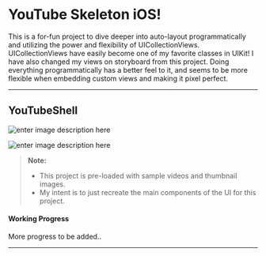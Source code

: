 YouTube Skeleton iOS!
===================

This is a for-fun project to dive deeper into auto-layout programmatically and utilizing the power and flexibility of UICollectionViews. 
UICollectionViews have easily become one of my favorite classes in UIKit! 
I have also changed my views on storyboard from this project. Doing everything programmatically has a better feel to it, and seems to be more flexible when embedding custom views and making it pixel perfect.

----------

YouTubeShell
-------------
![enter image description here](http://i558.photobucket.com/albums/ss26/vincent_chau1/1_zps7jsihuld.jpg)

![enter image description here](http://i558.photobucket.com/albums/ss26/vincent_chau1/2_zpsqoc2a33o.jpg)
> **Note:**
> - This project is pre-loaded with sample videos and thumbnail images. 
> - My intent is to just recreate the main components of the UI for this project.


#### <i class="icon-file"></i> Working Progress

More progress to be added..


----------



